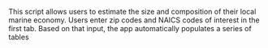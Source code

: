 This script allows users to estimate the size and composition of their local marine economy. Users enter zip codes and NAICS codes of interest in the first tab. Based on that input, the app  automatically populates a series of tables
